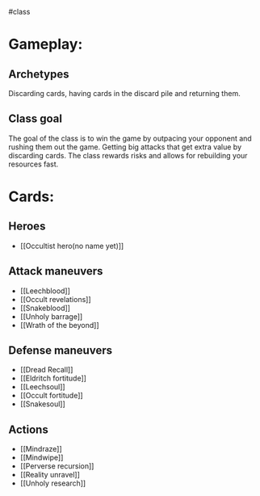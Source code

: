 #class
# Gameplay:
## Archetypes
Discarding cards, having cards in the discard pile and returning them.
## Class goal
The goal of the class is to win the game by outpacing your opponent and rushing them out the game. Getting big attacks that get extra value by discarding cards. The class rewards risks and allows for rebuilding your resources fast.
# Cards:
## Heroes
- [[Occultist hero(no name yet)]]
## Attack maneuvers
- [[Leechblood]]
- [[Occult revelations]]
- [[Snakeblood]]
- [[Unholy barrage]]
- [[Wrath of the beyond]]

## Defense maneuvers
- [[Dread Recall]]
- [[Eldritch fortitude]]
- [[Leechsoul]]
- [[Occult fortitude]]
- [[Snakesoul]]
## Actions
- [[Mindraze]]
- [[Mindwipe]]
- [[Perverse recursion]]
- [[Reality unravel]]
- [[Unholy research]]